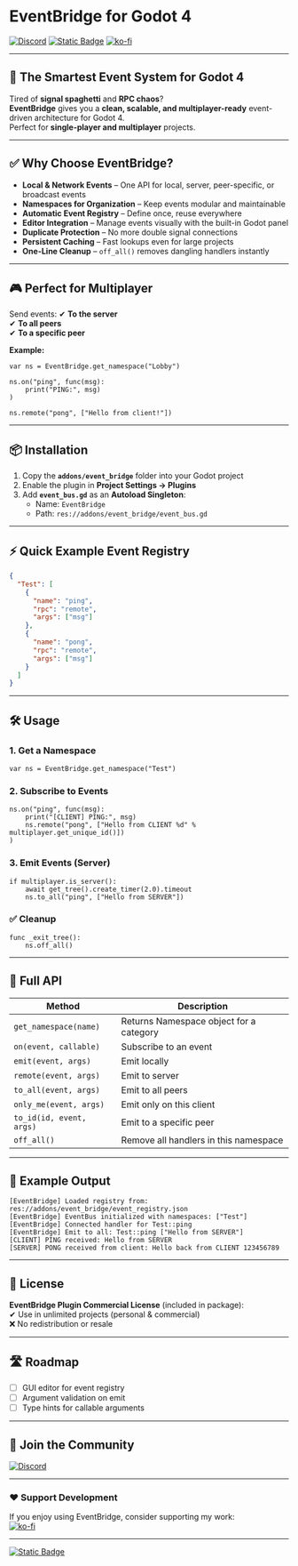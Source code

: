 # EventBridge for Godot 4
[![Discord](https://img.shields.io/discord/1399270391226175518?style=for-the-badge&logo=discord)](https://discord.com/channels/1399270391226175518)
[![Static Badge](https://img.shields.io/badge/Buy_on-itch.io-red?style=for-the-badge&logo=itchdotio&labelColor=black)](https://auteddy.itch.io)
[![ko-fi](https://ko-fi.com/img/githubbutton_sm.svg)](https://ko-fi.com/M4M51IR6VN)

---

## 🚀 The Smartest Event System for Godot 4

Tired of **signal spaghetti** and **RPC chaos**?  
**EventBridge** gives you a **clean, scalable, and multiplayer-ready** event-driven architecture for Godot 4.  
Perfect for **single-player and multiplayer** projects.

---

## ✅ Why Choose EventBridge?
- **Local & Network Events** – One API for local, server, peer-specific, or broadcast events  
- **Namespaces for Organization** – Keep events modular and maintainable  
- **Automatic Event Registry** – Define once, reuse everywhere  
- **Editor Integration** – Manage events visually with the built-in Godot panel  
- **Duplicate Protection** – No more double signal connections  
- **Persistent Caching** – Fast lookups even for large projects  
- **One-Line Cleanup** – `off_all()` removes dangling handlers instantly  

---

## 🎮 Perfect for Multiplayer
Send events:
✔ **To the server**  
✔ **To all peers**  
✔ **To a specific peer**  

**Example:**
```gdscript
var ns = EventBridge.get_namespace("Lobby")

ns.on("ping", func(msg):
    print("PING:", msg)
)

ns.remote("pong", ["Hello from client!"])
```

---

## 📦 Installation
1. Copy the **`addons/event_bridge`** folder into your Godot project  
2. Enable the plugin in **Project Settings → Plugins**  
3. Add **`event_bus.gd`** as an **Autoload Singleton**:
   - Name: `EventBridge`
   - Path: `res://addons/event_bridge/event_bus.gd`  

---

## ⚡ Quick Example Event Registry
```json
{
  "Test": [
    {
      "name": "ping",
      "rpc": "remote",
      "args": ["msg"]
    },
    {
      "name": "pong",
      "rpc": "remote",
      "args": ["msg"]
    }
  ]
}
```

---

## 🛠 Usage
### 1. Get a Namespace
```gdscript
var ns = EventBridge.get_namespace("Test")
```

### 2. Subscribe to Events
```gdscript
ns.on("ping", func(msg):
    print("[CLIENT] PING:", msg)
    ns.remote("pong", ["Hello from CLIENT %d" % multiplayer.get_unique_id()])
)
```

### 3. Emit Events (Server)
```gdscript
if multiplayer.is_server():
    await get_tree().create_timer(2.0).timeout
    ns.to_all("ping", ["Hello from SERVER"])
```

### ✅ Cleanup
```gdscript
func _exit_tree():
    ns.off_all()
```

---

## 🔑 Full API
| Method                  | Description                                    |
|-------------------------|-----------------------------------------------|
| `get_namespace(name)`   | Returns Namespace object for a category      |
| `on(event, callable)`   | Subscribe to an event                        |
| `emit(event, args)`     | Emit locally                                  |
| `remote(event, args)`   | Emit to server                                |
| `to_all(event, args)`   | Emit to all peers                             |
| `only_me(event, args)`  | Emit only on this client                      |
| `to_id(id, event, args)`| Emit to a specific peer                       |
| `off_all()`             | Remove all handlers in this namespace         |

---

## 📢 Example Output
```
[EventBridge] Loaded registry from: res://addons/event_bridge/event_registry.json
[EventBridge] EventBus initialized with namespaces: ["Test"]
[EventBridge] Connected handler for Test::ping
[EventBridge] Emit to all: Test::ping ["Hello from SERVER"]
[CLIENT] PING received: Hello from SERVER
[SERVER] PONG received from client: Hello back from CLIENT 123456789
```

---

## 📄 License
**EventBridge Plugin Commercial License** (included in package):  
✔ Use in unlimited projects (personal & commercial)  
❌ No redistribution or resale  

---

## 🛣 Roadmap
- [ ] GUI editor for event registry  
- [ ] Argument validation on emit  
- [ ] Type hints for callable arguments  

---

## 💬 Join the Community
[![Discord](https://img.shields.io/discord/1399270391226175518?style=for-the-badge&logo=discord)](https://discord.com/channels/1399270391226175518)

---

### ❤️ Support Development
If you enjoy using EventBridge, consider supporting my work:  
[![ko-fi](https://ko-fi.com/img/githubbutton_sm.svg)](https://ko-fi.com/M4M51IR6VN)

---

[![Static Badge](https://img.shields.io/badge/Buy_on-itch.io-red?style=for-the-badge&logo=itchdotio&labelColor=black)](https://auteddy.itch.io)
